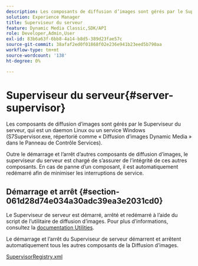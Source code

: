 ```yaml
---
description: Les composants de diffusion d’images sont gérés par le Superviseur du serveur, qui est un daemon Linux ou un service Windows (S7Supervisor.exe, répertorié comme « Diffusion d’images Dynamic Media » dans le Panneau de Contrôle Services).
solution: Experience Manager
title: Superviseur du serveur
feature: Dynamic Media Classic,SDK/API
role: Developer,Admin,User
exl-id: 83b6a63f-6bb8-4a14-b8d5-389d23fae57c
source-git-commit: 38afaf2ed0f01868f02e236e941b23eed5b790aa
workflow-type: tm+mt
source-wordcount: '138'
ht-degree: 0%

---
```


# Superviseur du serveur{#server-supervisor}

Les composants de diffusion d’images sont gérés par le Superviseur du serveur, qui est un daemon Linux ou un service Windows (S7Supervisor.exe, répertorié comme « Diffusion d’images Dynamic Media » dans le Panneau de Contrôle Services).

Outre le démarrage et l’arrêt d’autres composants de diffusion d’images, le superviseur du serveur est chargé de s’assurer de l’intégrité de ces autres composants. En cas de panne d’un composant, il est automatiquement redémarré afin de minimiser les interruptions de service.

## Démarrage et arrêt {#section-061d28d74e034a30adc39ea3e2031cd0}

Le Superviseur de serveur est démarré, arrêté et redémarré à l’aide du script de l’utilitaire de diffusion d’images. Pour plus d’informations, consultez la [documentation Utilities](../../../is-api/is-utils/utilities/c-location-of-utilities.md#concept-bae61e53344449af978502cac6be8b5f).

Le démarrage et l’arrêt du Superviseur de serveur démarrent et arrêtent automatiquement tous les autres composants de la Diffusion d’images.

[SupervisorRegistry.xml](../../../is-api/image-serving-api-ref/c-configuration-and-administration/r-server-configuration-files/r-supervisorregistry.md#reference-b55f37a7a7a044d19c1722f5130906c6)
